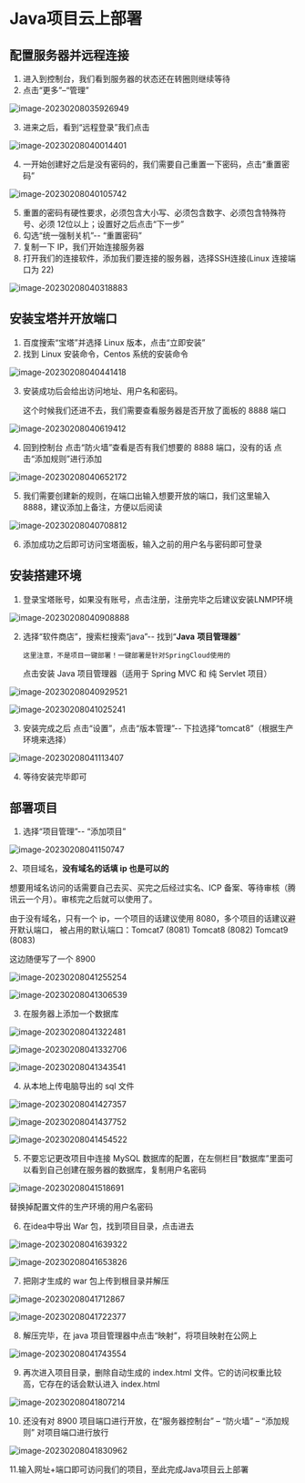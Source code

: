 # Java项目云上部署

## 配置服务器并远程连接

1. 进入到控制台，我们看到服务器的状态还在转圈则继续等待
2. 点击“更多”–“管理”

![image-20230208035926949](Java项目应用上云过程/image-20230208035926949.png)

3. 进来之后，看到“远程登录”我们点击

![image-20230208040014401](Java项目应用上云过程/image-20230208040014401.png)

4. 一开始创建好之后是没有密码的，我们需要自己重置一下密码，点击“重置密码”

![image-20230208040105742](Java项目应用上云过程/image-20230208040105742.png)

5. 重置的密码有硬性要求，必须包含大小写、必须包含数字、必须包含特殊符号、必须 12位以上；设置好之后点击“下一步”
6. 勾选“统一强制关机”-- “重置密码”
7. 复制一下 IP，我们开始连接服务器
8. 打开我们的连接软件，添加我们要连接的服务器，选择SSH连接(Linux 连接端口为 22)

![image-20230208040318883](Java项目应用上云过程/image-20230208040318883.png)

## 安装宝塔并开放端口

1. 百度搜索“宝塔”并选择 Linux 版本，点击“立即安装”
2. 找到 Linux 安装命令，Centos 系统的安装命令

![image-20230208040441418](Java项目应用上云过程/image-20230208040441418.png)

3. 安装成功后会给出访问地址、用户名和密码。

   这个时候我们还进不去，我们需要查看服务器是否开放了面板的 8888 端口

![image-20230208040619412](Java项目应用上云过程/image-20230208040619412.png)

4. 回到控制台 点击“防火墙”查看是否有我们想要的 8888 端口，没有的话 点击“添加规则”进行添加

![image-20230208040652172](Java项目应用上云过程/image-20230208040652172.png)

5. 我们需要创建新的规则，在端口出输入想要开放的端口，我们这里输入 8888，建议添加上备注，方便以后阅读

![image-20230208040708812](Java项目应用上云过程/image-20230208040708812.png)

6. 添加成功之后即可访问宝塔面板，输入之前的用户名与密码即可登录

## 安装搭建环境

1. 登录宝塔账号，如果没有账号，点击注册，注册完毕之后建议安装LNMP环境

![image-20230208040908888](Java项目应用上云过程/image-20230208040908888.png)

2. 选择“软件商店”，搜索栏搜索“java”-- 找到“**Java** **项目管理器**”

   `这里注意，不是项目一键部署！一键部署是针对SpringCloud使用的`

   点击安装 Java 项目管理器（适用于 Spring MVC 和 纯 Servlet 项目）

![image-20230208040929521](Java项目应用上云过程/image-20230208040929521.png)

![image-20230208041025241](Java项目应用上云过程/image-20230208041025241.png)

3. 安装完成之后 点击“设置”，点击“版本管理”-- 下拉选择“tomcat8”（根据生产环境来选择）

![image-20230208041113407](Java项目应用上云过程/image-20230208041113407.png)

4. 等待安装完毕即可

## 部署项目

1. 选择“项目管理”-- “添加项目”

![image-20230208041150747](Java项目应用上云过程/image-20230208041150747.png)

2、项目域名，**没有域名的话填 ip 也是可以的**

想要用域名访问的话需要自己去买、买完之后经过实名、ICP 备案、等待审核（腾讯云一个月）。审核完之后就可以使用了。

由于没有域名，只有一个 ip，一个项目的话建议使用 8080，多个项目的话建议避开默认端口，
被占用的默认端口：Tomcat7 (8081) Tomcat8 (8082) Tomcat9 (8083)

这边随便写了一个 8900


![image-20230208041255254](Java项目应用上云过程/image-20230208041255254.png)

![image-20230208041306539](Java项目应用上云过程/image-20230208041306539.png)

3. 在服务器上添加一个数据库

![image-20230208041322481](Java项目应用上云过程/image-20230208041322481.png)

![image-20230208041332706](Java项目应用上云过程/image-20230208041332706.png)

![image-20230208041343541](Java项目应用上云过程/image-20230208041343541.png)

4. 从本地上传电脑导出的 sql 文件

![image-20230208041427357](Java项目应用上云过程/image-20230208041427357.png)

![image-20230208041437752](Java项目应用上云过程/image-20230208041437752.png)

![image-20230208041454522](Java项目应用上云过程/image-20230208041454522.png)

5. 不要忘记更改项目中连接 MySQL 数据库的配置，在左侧栏目“数据库”里面可以看到自己创建在服务器的数据库，复制用户名密码

![image-20230208041518691](Java项目应用上云过程/image-20230208041518691.png)

替换掉配置文件的生产环境的用户名密码

6. 在idea中导出 War 包，找到项目目录，点击进去

![image-20230208041639322](Java项目应用上云过程/image-20230208041639322.png)

![image-20230208041653826](Java项目应用上云过程/image-20230208041653826.png)

7. 把刚才生成的 war 包上传到根目录并解压

![image-20230208041712867](Java项目应用上云过程/image-20230208041712867.png)

![image-20230208041722377](Java项目应用上云过程/image-20230208041722377.png)

8. 解压完毕，在 java 项目管理器中点击“映射”，将项目映射在公网上

![image-20230208041743554](Java项目应用上云过程/image-20230208041743554.png)

9. 再次进入项目目录，删除自动生成的 index.html 文件。它的访问权重比较高，它存在的话会默认进入 index.html

![image-20230208041807214](Java项目应用上云过程/image-20230208041807214.png)

10. 还没有对 8900 项目端口进行开放，在“服务器控制台” – “防火墙” – “添加规则” 对项目端口进行放行

![image-20230208041830962](Java项目应用上云过程/image-20230208041830962.png)

11.输入网址+端口即可访问我们的项目，至此完成Java项目云上部署